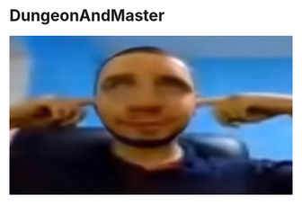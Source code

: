 # DungeonAndMaster
![Image alt](https://github.com/pudge2002/DungeonAndMaster/blob/Prism-dev-yolo/pa.jpg)
